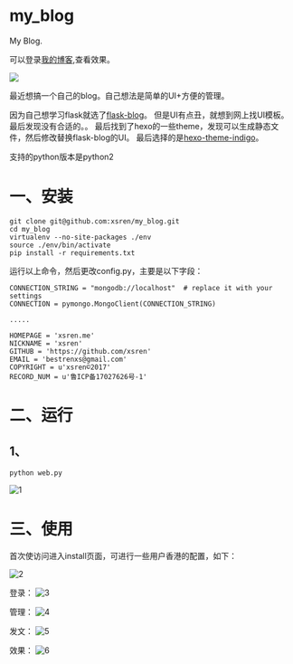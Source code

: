 # my_blog
My Blog.

可以登录[我的博客](http://xsren.me),查看效果。

![](http://ww1.sinaimg.cn/large/a0a52effly1fl1ffkldpmj228018kk12.jpg)


最近想搞一个自己的blog。自己想法是简单的UI+方便的管理。

因为自己想学习flask就选了[flask-blog](https://github.com/dmaslov/flask-blog)。
但是UI有点丑，就想到网上找UI模板。最后发现没有合适的。。
最后找到了hexo的一些theme，发现可以生成静态文件，然后修改替换flask-blog的UI。
最后选择的是[hexo-theme-indigo](https://github.com/yscoder/hexo-theme-indigo)。

支持的python版本是python2


# 一、安装

```
git clone git@github.com:xsren/my_blog.git
cd my_blog
virtualenv --no-site-packages ./env
source ./env/bin/activate
pip install -r requirements.txt
```

运行以上命令，然后更改config.py，主要是以下字段：
```
CONNECTION_STRING = "mongodb://localhost"  # replace it with your settings
CONNECTION = pymongo.MongoClient(CONNECTION_STRING)

.....

HOMEPAGE = 'xsren.me'
NICKNAME = 'xsren'
GITHUB = 'https://github.com/xsren'
EMAIL = 'bestrenxs@gmail.com'
COPYRIGHT = u'xsren©2017'
RECORD_NUM = u'鲁ICP备17027626号-1'

```

# 二、运行

## 1、

```
python web.py

```

![1](http://ww1.sinaimg.cn/large/a0a52effly1fl1f63gokfj21ok0gswkp.jpg)


# 三、使用

首次使访问进入install页面，可进行一些用户香港的配置，如下：

![2](http://ww1.sinaimg.cn/large/a0a52effly1fl1f7v3h0dj21040i0gmn.jpg)

登录：
![3](http://ww1.sinaimg.cn/large/a0a52effly1fl1fajts0mj227m0qggnw.jpg)

管理：
![4](http://ww1.sinaimg.cn/large/a0a52effly1fl1fblx7srj224a0uotce.jpg)

发文：
![5](http://ww1.sinaimg.cn/large/a0a52effly1fl1fd19dozj220811wwhs.jpg)

效果：
![6](http://ww1.sinaimg.cn/large/a0a52effly1fl1fdv78k4j2268182dlh.jpg)